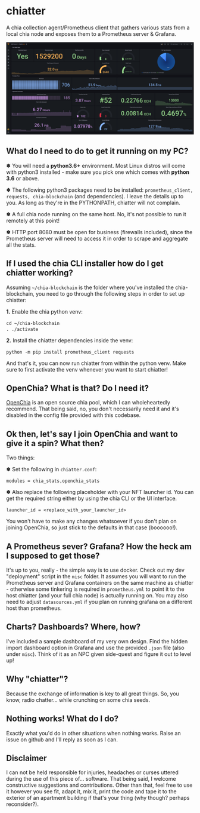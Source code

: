 # chiatter
A chia collection agent/Prometheus client that gathers various stats from a local chia node and exposes them to a Prometheus server & Grafana.

![grafana_dashboard](chiatter_grafana.png)

## What do I need to do to get it running on my PC?

**❄** You will need a **python3.6+** environment. Most Linux distros will come with python3 installed - make sure you pick one which comes with **python 3.6** or above.

**❄** The following python3 packages need to be installed: `prometheus_client, requests, chia-blockchain` (and dependencies). I leave the details up to you. As long as they're in the PYTHONPATH, chiatter will not complain.

**❄** A full chia node running on the same host. No, it's not possible to run it remotely at this point!

**❄** HTTP port 8080 must be open for business (firewalls included), since the Prometheus server will need to access it in order to scrape and aggregate all the stats.

## If I used the chia CLI installer how do I get chiatter working?

Assuming `~/chia-blockchain` is the folder where you've installed the chia-blockchain, you need to go through the following steps in order to set up chiatter:

**1.** Enable the chia python venv:

```
cd ~/chia-blockchain
. ./activate
```

**2.** Install the chiatter dependencies inside the venv:

```
python -m pip install prometheus_client requests
```

And that's it, you can now run chiatter from within the python venv. Make sure to first activate the venv whenever you want to start chiatter!

## OpenChia? What is that? Do I need it?

[OpenChia](https://openchia.io/) is an open source chia pool, which I can wholeheartedly recommend. That being said, no, you don't necessarily need it and it's disabled in the config file provided with this codebase.

## Ok then, let's say I join OpenChia and want to give it a spin? What then?

Two things:

**❄** Set the following in `chiatter.conf`:

```
modules = chia_stats,openchia_stats
```

**❄** Also replace the following placeholder with your NFT launcher id. You can get the required string either by using the chia CLI or the UI interface.

```
launcher_id = <replace_with_your_launcher_id>
```

You won't have to make any changes whatsoever if you don't plan on joining OpenChia, so just stick to the defaults in that case (boooooo!).

## A Prometheus sever? Grafana? How the heck am I supposed to get those?

It's up to you, really - the simple way is to use docker. Check out my dev "deployment" script in the `misc` folder. It assumes you will want to run the Prometheus server and Grafana containers on the same machine as chiatter - otherwise some tinkering is required in `prometheus.yml` to point it to the host chiatter (and your full chia node) is actually running on. You may also need to adjust `datasources.yml` if you plan on running grafana on a different host than prometheus.

## Charts? Dashboards? Where, how?

I've included a sample dashboard of my very own design. Find the hidden import dashboard option in Grafana and use the provided `.json` file (also under `misc`). Think of it as an NPC given side-quest and figure it out to level up!

## Why "chiatter"?

Because the exchange of information is key to all great things. So, you know, radio chatter... while crunching on some chia seeds.

## Nothing works! What do I do?

Exactly what you'd do in other situations when nothing works. Raise an issue on github and I'll reply as soon as I can.

## Disclaimer

I can not be held responsible for injuries, headaches or curses uttered during the use of this piece of... software. That being said, I welcome constructive suggestions and contributions. Other than that, feel free to use it however you see fit, adapt it, mix it, print the code and tape it to the exterior of an apartment building if that's your thing (why though? perhaps reconsider?).

